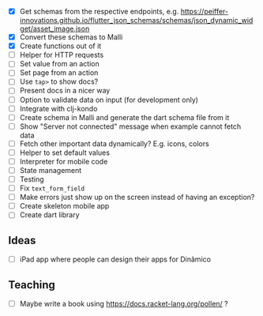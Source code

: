 - [x] Get schemas from the respective endpoints,
      e.g. https://peiffer-innovations.github.io/flutter_json_schemas/schemas/json_dynamic_widget/asset_image.json
- [x] Convert these schemas to Malli
- [x] Create functions out of it
- [ ] Helper for HTTP requests
- [ ] Set value from an action
- [ ] Set page from an action
- [ ] Use `tap>` to show docs?
- [ ] Present docs in a nicer way
- [ ] Option to validate data on input (for development only)
- [ ] Integrate with clj-kondo
- [ ] Create schema in Malli and generate the dart schema file from it
- [ ] Show "Server not connected" message when example cannot fetch
      data
- [ ] Fetch other important data dynamically? E.g. icons, colors
- [ ] Helper to set default values
- [ ] Interpreter for mobile code
- [ ] State management
- [ ] Testing
- [ ] Fix `text_form_field`
- [ ] Make errors just show up on the screen instead of having an
      exception?
- [ ] Create skeleton mobile app
- [ ] Create dart library

## Ideas
- [ ] iPad app where people can design their apps for Dinâmico


## Teaching
- [ ] Maybe write a book using https://docs.racket-lang.org/pollen/ ?
